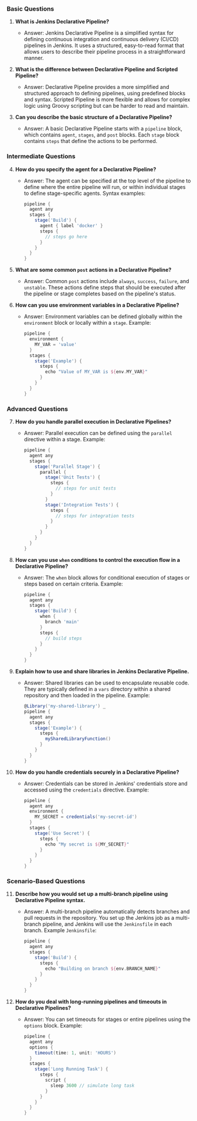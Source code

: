 
### Basic Questions
1. **What is Jenkins Declarative Pipeline?**
   - Answer: Jenkins Declarative Pipeline is a simplified syntax for defining continuous integration and continuous delivery (CI/CD) pipelines in Jenkins. It uses a structured, easy-to-read format that allows users to describe their pipeline process in a straightforward manner.

2. **What is the difference between Declarative Pipeline and Scripted Pipeline?**
   - Answer: Declarative Pipeline provides a more simplified and structured approach to defining pipelines, using predefined blocks and syntax. Scripted Pipeline is more flexible and allows for complex logic using Groovy scripting but can be harder to read and maintain.

3. **Can you describe the basic structure of a Declarative Pipeline?**
   - Answer: A basic Declarative Pipeline starts with a `pipeline` block, which contains `agent`, `stages`, and `post` blocks. Each `stage` block contains `steps` that define the actions to be performed.

### Intermediate Questions
4. **How do you specify the agent for a Declarative Pipeline?**
   - Answer: The agent can be specified at the top level of the pipeline to define where the entire pipeline will run, or within individual stages to define stage-specific agents. Syntax examples:
     ```groovy
     pipeline {
       agent any
       stages {
         stage('Build') {
           agent { label 'docker' }
           steps {
             // steps go here
           }
         }
       }
     }
     ```

5. **What are some common `post` actions in a Declarative Pipeline?**
   - Answer: Common `post` actions include `always`, `success`, `failure`, and `unstable`. These actions define steps that should be executed after the pipeline or stage completes based on the pipeline's status.

6. **How can you use environment variables in a Declarative Pipeline?**
   - Answer: Environment variables can be defined globally within the `environment` block or locally within a `stage`. Example:
     ```groovy
     pipeline {
       environment {
         MY_VAR = 'value'
       }
       stages {
         stage('Example') {
           steps {
             echo "Value of MY_VAR is ${env.MY_VAR}"
           }
         }
       }
     }
     ```

### Advanced Questions
7. **How do you handle parallel execution in Declarative Pipelines?**
   - Answer: Parallel execution can be defined using the `parallel` directive within a stage. Example:
     ```groovy
     pipeline {
       agent any
       stages {
         stage('Parallel Stage') {
           parallel {
             stage('Unit Tests') {
               steps {
                 // steps for unit tests
               }
             }
             stage('Integration Tests') {
               steps {
                 // steps for integration tests
               }
             }
           }
         }
       }
     }
     ```

8. **How can you use `when` conditions to control the execution flow in a Declarative Pipeline?**
   - Answer: The `when` block allows for conditional execution of stages or steps based on certain criteria. Example:
     ```groovy
     pipeline {
       agent any
       stages {
         stage('Build') {
           when {
             branch 'main'
           }
           steps {
             // build steps
           }
         }
       }
     }
     ```

9. **Explain how to use and share libraries in Jenkins Declarative Pipeline.**
   - Answer: Shared libraries can be used to encapsulate reusable code. They are typically defined in a `vars` directory within a shared repository and then loaded in the pipeline. Example:
     ```groovy
     @Library('my-shared-library') _
     pipeline {
       agent any
       stages {
         stage('Example') {
           steps {
             mySharedLibraryFunction()
           }
         }
       }
     }
     ```

10. **How do you handle credentials securely in a Declarative Pipeline?**
    - Answer: Credentials can be stored in Jenkins' credentials store and accessed using the `credentials` directive. Example:
      ```groovy
      pipeline {
        agent any
        environment {
          MY_SECRET = credentials('my-secret-id')
        }
        stages {
          stage('Use Secret') {
            steps {
              echo "My secret is ${MY_SECRET}"
            }
          }
        }
      }
      ```

### Scenario-Based Questions
11. **Describe how you would set up a multi-branch pipeline using Declarative Pipeline syntax.**
    - Answer: A multi-branch pipeline automatically detects branches and pull requests in the repository. You set up the Jenkins job as a multi-branch pipeline, and Jenkins will use the `Jenkinsfile` in each branch. Example `Jenkinsfile`:
      ```groovy
      pipeline {
        agent any
        stages {
          stage('Build') {
            steps {
              echo "Building on branch ${env.BRANCH_NAME}"
            }
          }
        }
      }
      ```

12. **How do you deal with long-running pipelines and timeouts in Declarative Pipelines?**
    - Answer: You can set timeouts for stages or entire pipelines using the `options` block. Example:
      ```groovy
      pipeline {
        agent any
        options {
          timeout(time: 1, unit: 'HOURS')
        }
        stages {
          stage('Long Running Task') {
            steps {
              script {
                sleep 3600 // simulate long task
              }
            }
          }
        }
      }
      ```

